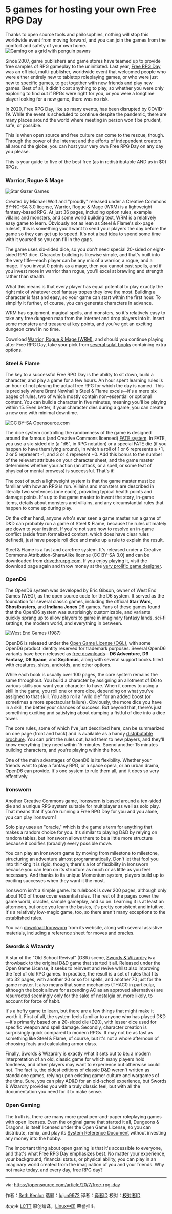 [#]: collector: (lujun9972)
[#]: translator: ( )
[#]: reviewer: ( )
[#]: publisher: ( )
[#]: url: ( )
[#]: subject: (5 games for hosting your own Free RPG Day)
[#]: via: (https://opensource.com/article/20/7/free-rpg-day)
[#]: author: (Seth Kenlon https://opensource.com/users/seth)

5 games for hosting your own Free RPG Day
======
Thanks to open source tools and philosophies, nothing will stop this
worldwide event from moving forward, and you can join the games from the
comfort and safety of your own home.
![Gaming on a grid with penguin pawns][1]

Since 2007, game publishers and game stores have teamed up to provide free samples of RPG gameplay to the uninitiated. Last year, [Free RPG Day][2] was an official, multi-publisher, worldwide event that welcomed people who were either entirely new to tabletop roleplaying games, or who were just new to specific games, to get together with new friends and play new games. Best of all, it didn't cost anything to play, so whether you were only exploring to find out if RPGs were right for you, or you were a longtime player looking for a new game, there was no risk.

In 2020, Free RPG Day, like so many events, has been disrupted by COVID-19. While the event is scheduled to continue despite the pandemic, there are many places around the world where meeting in person won't be prudent, safe, or possible.

This is when open source and free culture can come to the rescue, though. Through the power of the Internet and the efforts of independent creators all around the globe, you can host your very own Free RPG Day on any day you please.

This is your guide to five of the best free (as in redistributable AND as in $0) RPGs.

### Warrior, Rogue &amp; Mage

![Star Gazer Games][3]

Created by Michael Wolf and "proudly" released under a Creative Commons BY-NC-SA 3.0 license, Warrior, Rogue &amp; Mage (WRM) is a lightweight fantasy-based RPG. At just 36 pages, including option rules, example villains and monsters, and some world building text, WRM is a relatively easy game to learn. Obviously not as lean as Steel &amp; Flame's six-page ruleset, this is something you'll want to send your players the day before the game so they can get up to speed. It's not a bad idea to spend some time with it yourself so you can fill in the gaps.

The game uses six-sided dice, so you don't need special 20-sided or eight-sided RPG dice. Character building is likewise simple, and that's built into the very title—each player can be any mix of a warrior, a rogue, and a mage. If you invest 0 points as a mage, then you cannot cast spells, and if you invest more in warrior than rogue, you'll excel at brawling and strength rather than stealth.

What this means is that every player has equal potential to play exactly the right mix of whatever cool fantasy tropes they love the most. Building a character is fast and easy, so your game can start within the first hour. To simplify it further, of course, you can generate characters in advance.

WRM has equipment, magical spells, and monsters, so it's relatively easy to take any free dungeon map from the Internet and drop players into it. Insert some monsters and treasure at key points, and you've got an exciting dungeon crawl in no time.

Download [Warrior, Rogue &amp; Mage (WRM)][4], and should you continue playing after Free RPG Day, take your pick from [several splat books][5] containing extra options.

### Steel &amp; Flame

The key to a successful Free RPG Day is the ability to sit down, build a character, and play a game for a few hours. An hour spent learning rules is an hour of not playing the actual free RPG for which the day is named. This is precisely where Brent Newhall's Steel &amp; Flame excels—it's a mere six pages of rules, two of which mostly contain non-essential or optional content. You can build a character in five minutes, meaning you'll be playing within 15. Even better, if your character dies during a game, you can create a new one with minimal downtime.

![CC BY-SA Opensource.com][6]

The dice system controlling the randomness of the game is designed around the famous (and Creative Commons licensed) [FATE system][7]. In FATE, you use a six-sided die (a "d6", in RPG notation) or a special FATE die (if you happen to have them lying around), in which a roll of 1 or 6 represents a +1, 2 or 5 represent -1, and 3 or 4 represent +0. Add this bonus to the number of the relevant attribute on your character sheet, and the game master determines whether your action (an attack, or a spell, or some feat of physical or mental prowess) is successful. That's it!

The cost of such a lightweight system is that the game master must be familiar with how an RPG is run. Villains and monsters are described in literally two sentences (one each), providing typical health points and damage points. It's up to the game master to invent the story, in-game items, details about monsters and villains, and any circumstantial rules that happen to come up during play.

On the other hand, anyone who's ever seen a game master run a game of D&amp;D can probably run a game of Steel &amp; Flame, because the rules ultimately are down to your instinct. If you're not sure how to resolve an in-game conflict (aside from formalized combat, which does have clear rules defined), just have people roll dice and make up a rule to explain the result.

Steel &amp; Flame is a fast and carefree system. It's released under a Creative Commons Attribution-ShareAlike license (CC BY-SA 3.0) and can be downloaded from [drivethrurpg.com][8]. If you enjoy playing it, visit the download page again and throw money at the [very prolific game designer][9].

### OpenD6

The OpenD6 system was developed by Eric Gibson, owner of West End Games (WEG), as the open source code for the D6 system. It served as the foundation for several classic games, including the official **Star Wars**, **Ghostbusters**, and **Indiana Jones** D6 games. Fans of these games found that the OpenD6 system was surprisingly customizable, and variants quickly sprang up to allow players to game in imaginary fantasy lands, sci-fi settings, the modern world, and everything in between.

![West End Games \(1987\)][10]

OpenD6 is released under the [Open Game License (OGL)][11], with some OpenD6 product identity reserved for trademark purposes. Several OpenD6 variants have been released as [free downloads][12]—**D6 Adventure**, **D6 Fantasy**, **D6 Space**, and **Septimus**, along with several support books filled with creatures, ships, androids, and other options.

While each book is usually over 100 pages, the core system remains the same throughout. You build a character by assigning an allotment of D6 to various skills you want your character to have. When it comes to using a skill in the game, you roll one or more dice, depending on what you've assigned to that skill. You also roll a "wild die" for an added boost (or sometimes a more spectacular failure). Obviously, the more dice you have in a skill, the better your chances of success. But beyond that, there's just something exciting and satisfying about dumping a fistful of dice into a dice tower.

The core rules, some of which I've just described here, can be summarized on one page (front and back) and is available as a handy [distributable brochure][13]. You can print the rules out, hand them to new players, and they'll know everything they need within 15 minutes. Spend another 15 minutes building characters, and you're playing within the hour.

One of the main advantages of OpenD6 is its flexibility. Whether your friends want to play a fantasy RPG, or a space opera, or an urban drama, OpenD6 can provide. It's one system to rule them all, and it does so very effectively.

### Ironsworn

Another Creative Commons game, [Ironsworn][14] is based around a ten-sided die and a unique RPG system suitable for multiplayer as well as solo play. That means that if you're running a Free RPG Day for you and you alone, you can play Ironsworn!

Solo play uses an "oracle," which is the game's term for anything that makes a random choice for you. It's similar to playing D&amp;D by relying on random tables, but Ironsworn allows there to be a little more structure because it codifies (broadly) every possible move.

You can play an Ironsworn game by moving from milestone to milestone, structuring an adventure almost programmatically. Don't let that fool you into thinking it is rigid, though; there's a lot of flexibility in Ironsworn because you can lean on its structure as much or as little as you feel necessary. And thanks to its unique Momentum system, players build up to exciting successes when they want it the most.

Ironsworn isn't a simple game. Its rulebook is over 200 pages, although only about 100 of those cover essential rules. The rest of the pages cover the game world, oracles, sample gameplay, and so on. Learning it is at least an afternoon, but once you learn the basics, it's pretty consistent and intuitive. It's a relatively low-magic game, too, so there aren't many exceptions to the established rules.

You can [download Ironsworn][15] from its website, along with several assistive materials, including a reference sheet for moves and oracles.

### Swords &amp; Wizardry

A star of the "Old School Revival" (OSR) scene, [Swords &amp; Wizardry][16] is a throwback to the original D&amp;D game that started it all. Released under the Open Game License, it seeks to reinvent and revive whilst also improving the feel of old RPG games. In practice, the result is a set of rules that fits into 32 pages, with another 20 or so for spells, and another 70 just for the game master. It also means that some mechanics (THAC0 in particular, although the book allows for ascending AC as an approved alternative) are resurrected seemingly only for the sake of nostalgia or, more likely, to account for force of habit.

It's a hefty game to learn, but there are a few things that might make it worth it. First of all, the system feels familiar to anyone who has played D&amp;D—it's primarily based on a 20-sided die (D20), with lesser dice used for specific weapon and spell damage. Secondly, character creation is surprisingly quick compared to modern RPGs. It may not be as fast as something like Steel &amp; Flame, of course, but it's not a whole afternoon of choosing feats and calculating armor class.

Finally, Swords &amp; Wizardry is exactly what it sets out to be: a modern interpretation of an old, classic game for which many players hold fondness, and other players may want to experience but otherwise could not. The fact is, the oldest editions of classic D&amp;D weren't written as standalone games, relying upon existing gamer culture and wargames of the time. Sure, you can play AD&amp;D for an old-school experience, but Swords &amp; Wizardry provides you with a truly classic feel, but with all the documentation you need for it to make sense.

### Open Gaming

The truth is, there are many more great pen-and-paper roleplaying games with open licenses. Even the original game that started it all, Dungeons &amp; Dragons, is itself licensed under the Open Game License, so you can distribute, remix, and play its [System Reference Document][17] without investing any money into the hobby.

The important thing about open gaming is that it's accessible to everyone, and that's what Free RPG Day emphasizes best. No matter your experience, your background, financial status, or physical ability, you can play in an imaginary world created from the imagination of you and your friends. Why not make today, and every day, free RPG day?

--------------------------------------------------------------------------------

via: https://opensource.com/article/20/7/free-rpg-day

作者：[Seth Kenlon][a]
选题：[lujun9972][b]
译者：[译者ID](https://github.com/译者ID)
校对：[校对者ID](https://github.com/校对者ID)

本文由 [LCTT](https://github.com/LCTT/TranslateProject) 原创编译，[Linux中国](https://linux.cn/) 荣誉推出

[a]: https://opensource.com/users/seth
[b]: https://github.com/lujun9972
[1]: https://opensource.com/sites/default/files/styles/image-full-size/public/lead-images/game_pawn_grid_linux.png?itok=4gERzRkg (Gaming on a grid with penguin pawns)
[2]: https://opensource.com/article/19/5/free-rpg-day
[3]: https://opensource.com/sites/default/files/uploads/wrm.jpg (WRM character illustrations)
[4]: http://www.stargazergames.eu/games/warrior-rogue-mage/
[5]: https://www.drivethrurpg.com/product/170822/Warrior-Rogue--Mage-Bundle-BUNDLE
[6]: https://opensource.com/sites/default/files/charactersheet-steel-and-flame.webp (Steel & Flame character sheet)
[7]: https://www.faterpg.com/licensing/licensing-fate-cc-by/
[8]: https://www.drivethrurpg.com/product/125682/Steel--Flame
[9]: http://brentnewhall.com/games/doku.php?id=start
[10]: https://opensource.com/sites/default/files/starwars-rpg-d6.webp (Star Wars D6)
[11]: https://ogc.rpglibrary.org/images/7/73/OpenD6_OGL_v2.pdf
[12]: https://ogc.rpglibrary.org/index.php?title=OpenD6
[13]: https://ogc.rpglibrary.org/images/5/5c/D6_How_The_Game_Works.pdf
[14]: https://www.ironswornrpg.com/
[15]: https://www.ironswornrpg.com
[16]: https://www.drivethrurpg.com/product/62346/Swords--Wizardry-Core-Rules?src=cab_col
[17]: https://dnd.wizards.com/articles/features/systems-reference-document-srd
